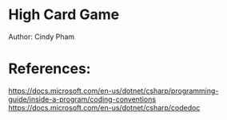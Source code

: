 # High Card Game
Author: Cindy Pham

# References:
https://docs.microsoft.com/en-us/dotnet/csharp/programming-guide/inside-a-program/coding-conventions
https://docs.microsoft.com/en-us/dotnet/csharp/codedoc
